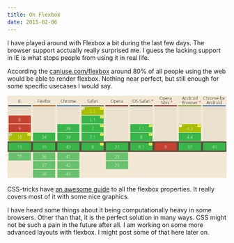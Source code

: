 ```yaml
---
title: On Flexbox
date: 2015-02-06
---
```


I have played around with Flexbox a bit during the last few days. The browser
support acctually really surprised me. I guess the lacking support in IE is what
stops people from using it in real life.

According the [caniuse.com/flexbox](http://caniuse.com/#feat=flexbox) around 80%
of all people using the web would be able to render flexbox. Nothing near
perfect, but still enough for some specific usecases I would say.

![caniuse.com/flexbox](caniuse-flexbox.png)

CSS-tricks have
[an awesome guide](http://css-tricks.com/snippets/css/a-guide-to-flexbox/) to
all the flexbox properties. It really covers most of it with some nice graphics.

I have heard some things about it being computationally heavy in some browsers.
Other than that, it is the perfect solution in many ways. CSS might not be such
a pain in the future after all. I am working on some more advanced layouts with
flexbox. I might post some of that here later on.
